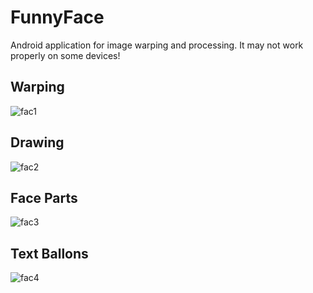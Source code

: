 # FunnyFace
Android application for image warping and processing. It may not work properly on some devices!

## Warping
![fac1](https://cloud.githubusercontent.com/assets/24231815/22399503/43089334-e5a6-11e6-81f1-7bab05d0f9fb.png)


## Drawing
![fac2](https://cloud.githubusercontent.com/assets/24231815/22399504/432008de-e5a6-11e6-9041-9f2469270fd4.png)


## Face Parts
![fac3](https://cloud.githubusercontent.com/assets/24231815/22399505/4322995a-e5a6-11e6-9bdf-b302dc0ddefb.png)


## Text Ballons
![fac4](https://cloud.githubusercontent.com/assets/24231815/22399502/42eac9c6-e5a6-11e6-92fe-2651bca17f70.png)

